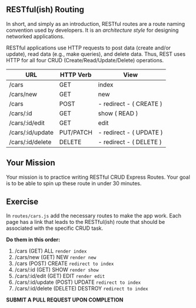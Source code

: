 ## RESTful(ish) Routing

In short, and simply as an introduction, RESTful routes are a route naming
convention used by developers. It is an _architecture style_ for designing networked applications.

RESTful applications use HTTP requests to post data (create and/or update), read data (e.g., make queries), and delete data. Thus, REST uses HTTP for all four CRUD (Create/Read/Update/Delete) operations.


| URL                   | HTTP Verb | View                         |
|-----------------------|-----------|------------------------------|
| /cars                 | GET       | index                        |
| /cars/new             | GET       | new                          |
| /cars                 | POST      | - redirect -  ( CREATE )     |
| /cars/:id             | GET       | show   ( READ )              |
| /cars/:id/edit        | GET       | edit                         |
| /cars/:id/update      | PUT/PATCH | - redirect -    ( UPDATE )   |
| /cars/:id/delete      | DELETE    | - redirect -    ( DELETE )   |


## Your Mission

Your mission is to practice writing RESTful CRUD Express Routes. Your goal is to
be able to spin up these route in under 30 minutes.

## Exercise

In `routes/cars.js` add the necessary routes to make the app work. Each page has a link that leads to the RESTful(ish) route that should be associated with the specific CRUD task.

__Do them in this order:__

1. /cars (GET) ALL `render index`
2. /cars/new (GET) NEW `render new`
3. /cars (POST) CREATE `redirect to index `
4. /cars/:id (GET) SHOW `render show`
5. /cars/:id/edit (GET) EDIT `render edit`
6. /cars/:id/update (POST) UPDATE `redirect to index`
7. /cars/:id/delete (DELETE) DESTROY `redirect to index`

__SUBMIT A PULL REQUEST UPON COMPLETION__
